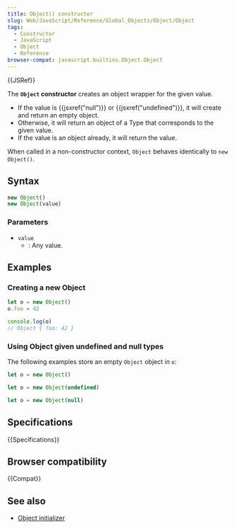 ```yaml
---
title: Object() constructor
slug: Web/JavaScript/Reference/Global_Objects/Object/Object
tags:
  - Constructor
  - JavaScript
  - Object
  - Reference
browser-compat: javascript.builtins.Object.Object
---
```

{{JSRef}}

The **`Object` constructor** creates an object wrapper for the given value.

- If the value is {{jsxref("null")}} or {{jsxref("undefined")}},
  it will create and return an empty object.
- Otherwise, it will return an object of a Type that corresponds to the given
  value.
- If the value is an object already, it will return the value.

When called in a non-constructor context, `Object` behaves identically to
`new Object()`.

## Syntax

```js
new Object()
new Object(value)
```

### Parameters

- `value`
  - : Any value.

## Examples

### Creating a new Object

```js
let o = new Object()
o.foo = 42

console.log(o)
// Object { foo: 42 }
```

### Using Object given undefined and null types

The following examples store an empty `Object` object in `o`:

```js
let o = new Object()
```

```js
let o = new Object(undefined)
```

```js
let o = new Object(null)
```

## Specifications

{{Specifications}}

## Browser compatibility

{{Compat}}

## See also

- [Object initializer](/en-US/docs/Web/JavaScript/Reference/Operators/Object_initializer)
